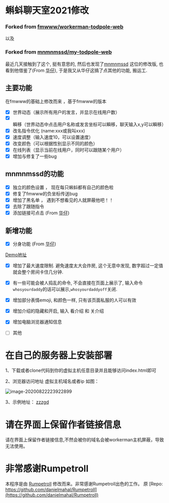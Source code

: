 # 蝌蚪聊天室2021修改 

### Forked from [fmwww/workerman-todpole-web](https://github.com/fmwww/workerman-todpole-web)
以及
### Forked from [mnmnmssd/my-todpole-web](https://github.com/mnmnmssd/my-todpole-web)

最近几天接触到了这个, 挺有意思的, 然后也发现了[mnmnmssd](https://github.com/mnmnmssd) 这位的修改版, 
也看到他借鉴了(From [华仔]( https://www.zjh336.cn/)), 于是我又从华仔这搞了点其他的功能, 搬运工.

## 主要功能

在fmwww的基础上修改而来 ，基于fmwww的版本

- [x] 世界动态（展示所有用户的发言，并显示在线用户数）
- [x]  瞬移（世界动态中点击用户名称或发言坐标可以瞬移，聊天输入x,y可以瞬移）
-  [x] 改名指令优化 (name:xxx或我叫xxx)
-  [x] 速度调整（输入速度10，可以设置速度）
-  [x] 改变颜色（可以根据性别显示不同的颜色）
-  [x] 在线列表（显示当前在线用户，同时可以跟随某个用户）
-  [x] 增加与修复了一些bug

## mnmnmssd的功能

-  [x] 独立的颜色设置 ， 现在每只蝌蚪都有自己的颜色啦
-  [x] 修复了fmwww的负坐标传送bug
-  [x] 增加了黑名单 ， 遇到不想看见的人就屏蔽他吧！！
-  [x] 去除了跟随指令
-  [x] 添加链接可点击  (From [华仔]( https://www.zjh336.cn/))

## 新增功能
- [x] 分身功能  (From [华仔]( https://www.zjh336.cn/))

[Demo地址](http://zzzgd.info/kedou/)

- [x] 增加了最大速度限制. 避免速度太大会炸房, 这个无意中发现, 数字超过一定值就会整个房间卡住几分钟.
- [x] 有一些可能会被人捣乱的命令, 不会直接在页面上展示了, 输入命令`whosyourdaddy`的话可以展示,`whosyourdaddyoff`关闭.
- [x] 增加部分表情emoji, 和颜色一样, 只有该页面私服的人可以有效
- [x] 增加介绍的隐藏和开启, 输入 看介绍 和 关介绍
- [x] 增加电脑浏览器通知信息
- [ ] 其他


# 在自己的服务器上安装部署

1、下载或者clone代码到你的虚拟主机任意目录并且能够访问index.html即可

2、浏览器访问地址 虚拟主机域名或者ip 如图：

![image-20200822223922899](https://cdn.jsdelivr.net/gh/mnmnmssd/hexoBlogimg/blog/2020/image-20200822223922899.png)

3、示例地址：
[zzzgd](https://zzzgd.info/kedou/)
# 请在界面上保留作者链接信息

请在界面上保留作者链接信息,不然会被你的域名会被workerman主机屏蔽，导致无法使用。

# 非常感谢Rumpetroll

本程序是由 [Rumpetroll](http://rumpetroll.com/) 修改而来。非常感谢Rumpetroll出色的工作。
原 [Repo: https://github.com/danielmahal/Rumpetroll](https://github.com/danielmahal/Rumpetroll)
